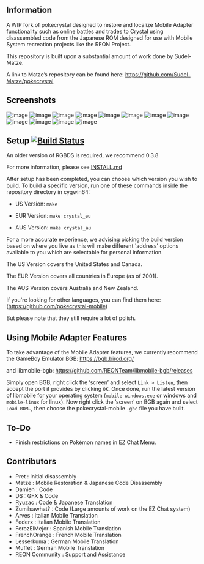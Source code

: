## Information 

A WIP fork of pokecrystal designed to restore and localize Mobile Adapter functionality such as online battles and trades to Crystal using disassembled code from the Japanese ROM designed for use with Mobile System recreation projects like the REON Project.

This repository is built upon a substantial amount of work done by Sudel-Matze.

A link to Matze’s repository can be found here:
https://github.com/Sudel-Matze/pokecrystal

## Screenshots

![image](https://user-images.githubusercontent.com/110418063/188284868-5d25cf63-ec57-4780-b6d0-8b7ff90e3826.png)
![image](https://user-images.githubusercontent.com/110418063/188284842-21fb8827-cb15-4ab4-8b58-d7d58f648b27.png)
![image](https://user-images.githubusercontent.com/110418063/188284859-ca7b46da-381a-4624-82ae-9ac8f14872cb.png)
![image](https://user-images.githubusercontent.com/110418063/188284899-85bfa620-4cf2-4dc3-aac1-e950737ee2aa.png)
![image](https://user-images.githubusercontent.com/110418063/188285866-218d7bcd-5694-42c7-a993-e68635c27229.png)
![image](https://user-images.githubusercontent.com/110418063/188284957-4f1d28f1-8638-45a5-80cd-6cb1919c6e35.png)
![image](https://user-images.githubusercontent.com/110418063/188287374-972fbb3c-df55-4e8b-b974-c9ebcb8c43d7.png)
![image](https://user-images.githubusercontent.com/110418063/188287382-cac22ad1-f3ac-46e8-8b7c-c524460072fc.png)
![image](https://user-images.githubusercontent.com/110418063/188287387-5cd5514c-267c-4fe6-b66f-0a0e36e712e6.png)
![image](https://user-images.githubusercontent.com/110418063/188287421-ff2eedad-1569-4512-8224-d1ee2c5622da.png)
![image](https://user-images.githubusercontent.com/110418063/188287429-e6e7d60a-1968-45e3-99ad-e8924e5c69c3.png)
![image](https://user-images.githubusercontent.com/110418063/188287462-3a2f91f4-9a1b-4324-be6a-b4ebd0494cbd.png)




## Setup [![Build Status][travis-badge]][travis]

An older version of RGBDS is required, we recommend 0.3.8

For more information, please see [INSTALL.md](INSTALL.md)

After setup has been completed, you can choose which version you wish to build.
To build a specific version, run one of these commands inside the repository directory in cygwin64:

- US Version:   `make`

- EUR Version:	`make crystal_eu` 

- AUS Version:	`make crystal_au`

For a more accurate experience, we advising picking the build version based on where you live as this will make different 'address' options available to you which are selectable for personal information.

The US Version covers the United States and Canada.

The EUR Version covers all countries in Europe (as of 2001).

The AUS Version covers Australia and New Zealand.

If you're looking for other languages, you can find them here: (https://github.com/pokecrystal-mobile)

But please note that they still require a lot of polish.

## Using Mobile Adapter Features

To take advantage of the Mobile Adapter features, we currently recommend the GameBoy Emulator BGB:
https://bgb.bircd.org/

and libmobile-bgb:
https://github.com/REONTeam/libmobile-bgb/releases

Simply open BGB, right click the ‘screen’ and select `Link > Listen`, then accept the port it provides by clicking `OK`.
Once done, run the latest version of libmobile for your operating system (`mobile-windows.exe` or windows and `mobile-linux` for linux).
Now right click the ‘screen’ on BGB again and select `Load ROM…`, then choose the pokecrystal-mobile `.gbc` file you have built.

## To-Do

- Finish restrictions on Pokémon names in EZ Chat Menu.

## Contributors

- Pret           : Initial disassembly
- Matze          : Mobile Restoration & Japanese Code Disassembly
- Damien         : Code
- DS             : GFX & Code
- Ryuzac         : Code & Japanese Translation
- Zumilsawhat?   : Code (Large amounts of work on the EZ Chat system)
- Arves          : Italian Mobile Translation
- Federx         : Italian Mobile Translation
- FerozElMejor   : Spanish Mobile Translation
- FrenchOrange   : French Mobile Translation
- Lesserkuma     : German Mobile Translation
- Muffet         : German Mobile Translation
- REON Community : Support and Assistance

[travis]: https://travis-ci.org/pret/pokecrystal
[travis-badge]: https://travis-ci.org/pret/pokecrystal.svg?branch=master
